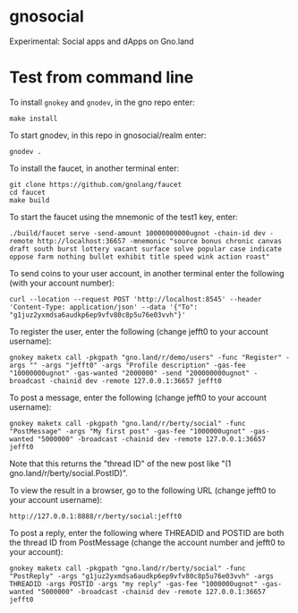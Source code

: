 # gnosocial
Experimental: Social apps and dApps on Gno.land

# Test from command line

To install `gnokey` and `gnodev`, in the gno repo enter:

    make install

To start gnodev, in this repo in gnosocial/realm enter:

    gnodev .

To install the faucet, in another terminal enter:

    git clone https://github.com/gnolang/faucet
    cd faucet
    make build

To start the faucet using the mnemonic of the test1 key, enter:

    ./build/faucet serve -send-amount 10000000000ugnot -chain-id dev -remote http://localhost:36657 -mnemonic "source bonus chronic canvas draft south burst lottery vacant surface solve popular case indicate oppose farm nothing bullet exhibit title speed wink action roast"

To send coins to your user account, in another terminal enter the following (with your account number):

    curl --location --request POST 'http://localhost:8545' --header 'Content-Type: application/json' --data '{"To": "g1juz2yxmdsa6audkp6ep9vfv80c8p5u76e03vvh"}'

To register the user, enter the following (change jefft0 to your account username):

    gnokey maketx call -pkgpath "gno.land/r/demo/users" -func "Register" -args "" -args "jefft0" -args "Profile description" -gas-fee "10000000ugnot" -gas-wanted "2000000" -send "200000000ugnot" -broadcast -chainid dev -remote 127.0.0.1:36657 jefft0

To post a message, enter the following (change jefft0 to your account username):

    gnokey maketx call -pkgpath "gno.land/r/berty/social" -func "PostMessage" -args "My first post" -gas-fee "1000000ugnot" -gas-wanted "5000000" -broadcast -chainid dev -remote 127.0.0.1:36657 jefft0

Note that this returns the "thread ID" of the new post like "(1 gno.land/r/berty/social.PostID)".

To view the result in a browser, go to the following URL (change jefft0 to your account username):

    http://127.0.0.1:8888/r/berty/social:jefft0

To post a reply, enter the following where THREADID and POSTID are both the thread ID from PostMessage
(change the account number and jefft0 to your account):

    gnokey maketx call -pkgpath "gno.land/r/berty/social" -func "PostReply" -args "g1juz2yxmdsa6audkp6ep9vfv80c8p5u76e03vvh" -args THREADID -args POSTID -args "my reply" -gas-fee "1000000ugnot" -gas-wanted "5000000" -broadcast -chainid dev -remote 127.0.0.1:36657 jefft0
